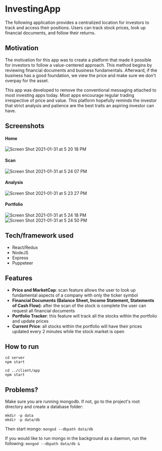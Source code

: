 # InvestingApp

The following application provides a centralized location for investors to track and access their positions. Users can track stock prices, look up financial documents, and follow their returns. 

## Motivation
The motivation for this app was to create a platform that made it possible for investors to follow a value-centered approach. This method begins by reviewing financial documents and business fundamentals. Afterward, if the business has a good foundation, we view the price and make sure we don't overpay for the asset.

This app was developed to remove the conventional messaging attached to most investing apps today. Most apps encourage regular trading irrespective of price and value. This platform hopefully reminds the investor that strict analysis and patience are the best traits an aspiring investor can have.  

## Screenshots

#### Home

![Screen Shot 2021-01-31 at 5 20 18 PM](https://user-images.githubusercontent.com/38298940/106401069-1a54d480-63f0-11eb-81ce-cdc5896dc547.png)

#### Scan 

![Screen Shot 2021-01-31 at 5 24 07 PM](https://user-images.githubusercontent.com/38298940/106401135-7586c700-63f0-11eb-9111-c4c100aafb81.png)

#### Analysis

![Screen Shot 2021-01-31 at 5 23 27 PM](https://user-images.githubusercontent.com/38298940/106401186-c4346100-63f0-11eb-83eb-ab4df02ba647.png)

#### Portfolio

![Screen Shot 2021-01-31 at 5 24 18 PM](https://user-images.githubusercontent.com/38298940/106401156-9818e000-63f0-11eb-9ba4-593a16201320.png)
![Screen Shot 2021-01-31 at 5 24 50 PM](https://user-images.githubusercontent.com/38298940/106401463-39546600-63f2-11eb-9662-66eb57194324.png)



## Tech/framework used
 - React/Redux
 - NodeJS
 - Express
 - Puppeteer

## Features

  - **Price and MarketCap**: scan feature allows the user to look up fundamental aspects of a company with only the ticker symbol
  - **Financial Documents (Balance Sheet, Income Statement, Statements of Cash Flow)**: after the scan of the stock is complete the user can request all  financial documents
  - **Portfolio Tracker**: this feature will track all the stocks within the portfolio and update prices
  - **Current Price**: all stocks within the portfolio will have their prices updated every 2 minutes while the stock market is open
  

## How to run

```
cd server
npm start

cd ../client/app
npm start
```

## Problems?

Make sure you are running mongodb. If not, go to the project's root directory
and create a database folder:

```
mkdir -p data
mkdir -p data/db
```

Then start mongo:
`mongod --dbpath data/db`

If you would like to run mongo in the background as a daemon, run the following:
`mongod --dbpath data/db &`



